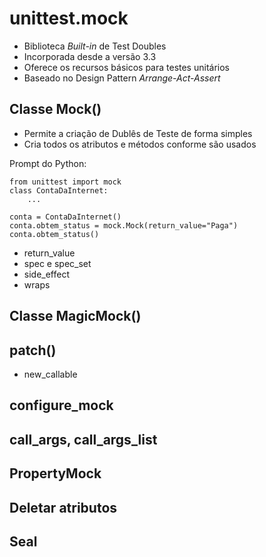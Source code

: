 # unittest.mock

 * Biblioteca *Built-in* de Test Doubles
 * Incorporada desde a versão 3.3
 * Oferece os recursos básicos para testes unitários
 * Baseado no Design Pattern *Arrange-Act-Assert*

## Classe Mock()
 * Permite a criação de Dublês de Teste de forma simples
 * Cria todos os atributos e métodos conforme são usados

Prompt do Python:
```
from unittest import mock
class ContaDaInternet:
    ...

conta = ContaDaInternet()
conta.obtem_status = mock.Mock(return_value="Paga")
conta.obtem_status()
```

 * return_value
 * spec e spec_set
 * side_effect
 * wraps

## Classe MagicMock()

## patch()
  * new_callable

## configure_mock

## call_args, call_args_list

## PropertyMock

## Deletar atributos

## Seal
